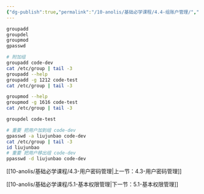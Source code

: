 ```yaml
---
{"dg-publish":true,"permalink":"/10-anolis/基础必学课程/4.4-组账户管理/","dgPassFrontmatter":true}
---
```




```bash
groupadd
groupdel
groupmod
gpasswd

# 附加组
groupadd code-dev
cat /etc/group | tail -3
groupadd --help
groupadd -g 1212 code-test
cat /etc/group | tail -3

groupmod --help
groupmod -g 1616 code-test
cat /etc/group | tail -3

groupdel code-test

# 重要 把用户加到组 code-dev
gpasswd -a liujunbao code-dev
cat /etc/group | tail -3
id liujunbao
# 重要 把用户移出组 code-dev
ppasswd -d liujunbao code-dev
```


[[10-anolis/基础必学课程/4.3-用户密码管理\|上一节：4.3-用户密码管理]]

[[10-anolis/基础必学课程/5.1-基本权限管理\|下一节：5.1-基本权限管理]]